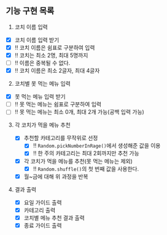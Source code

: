 ## 기능 구현 목록

1. 코치 이름 입력

- [x] 코치 이름 입력 받기
- [x] ‼️ 코치 이름은 쉼표로 구분하여 입력
- [x] ‼️ 코치는 최소 2명, 최대 5명까지
- [ ] ‼️ 이름은 중복될 수 없다.
- [x] ‼️ 코치 이름은 최소 2글자, 최대 4글자

2. 코치별 못 먹는 메뉴 입력

- [x] 못 먹는 메뉴 입력 받기
- [ ] ‼️ 못 먹는 메뉴는 쉼표로 구분하여 입력
- [ ] ‼️ 못 먹는 메뉴는 최소 0개, 최대 2개 가능(공백 입력 가능)

3. 각 코치가 먹을 메뉴 추천

   - [x] 추천할 카테고리를 무작위로 선정
     - [x] ‼️ `Random.pickNumberInRage()`에서 생성해준 값을 이용
     - [x] ‼️ 한 주의 카테고리는 최대 2회까지만 추천 가능
   - [x] 각 코치가 먹을 메뉴를 추천(못 먹는 메뉴는 제외)
     - [x] ‼️ `Random.shuffle()`의 첫 번째 값을 사용한다.
   - [x] 월~금에 대해 위 과정을 반복

4. 결과 출력
   - [x] 요일 가이드 출력
   - [x] 카테고리 출력
   - [x] 코치별 메뉴 추천 결과 출력
   - [x] 종료 가이드 출력
